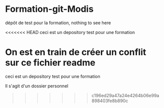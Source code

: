 # Formation-git-Modis
dépôt de test pour la formation, nothing to see here

<<<<<<< HEAD
ceci est un depository test pour une formation

On est en train de créer un conflit sur ce fichier readme
=======
ceci est un depository test pour une formation 

Il s'agit d'un dossier personnel
>>>>>>> c196ed29a47a24e4264b06e99a898403fe8b890c
